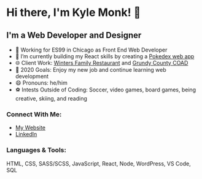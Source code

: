# Hi there, I'm Kyle Monk! 👋

## I'm a Web Developer and Designer

-   🏢 Working for ES99 in Chicago as Front End Web Developer
-   🌱 I’m currently building my React skills by creating a [Pokedex web app](https://github.com/kjm1550/Pokedex)
-   🌐 Client Work: [Winters Family Restaurant](https://wintersfamilyrestaurant.com/) and [Grundy County COAD](https://grundycoad.com/)
-   🥅 2020 Goals: Enjoy my new job and continue learning web development
-   😄 Pronouns: he/him
-   ⚽ Intests Outside of Coding: Soccer, video games, board games, being creative, skiing, and reading

### Connect With Me:

-   [My Website](https://www.kyejmonk.com)
-   [LinkedIn](https://www.linkedin.com/in/kylejmonk/)

### Languages & Tools:

HTML, CSS, SASS/SCSS, JavaScript, React, Node, WordPress, VS Code, SQL
